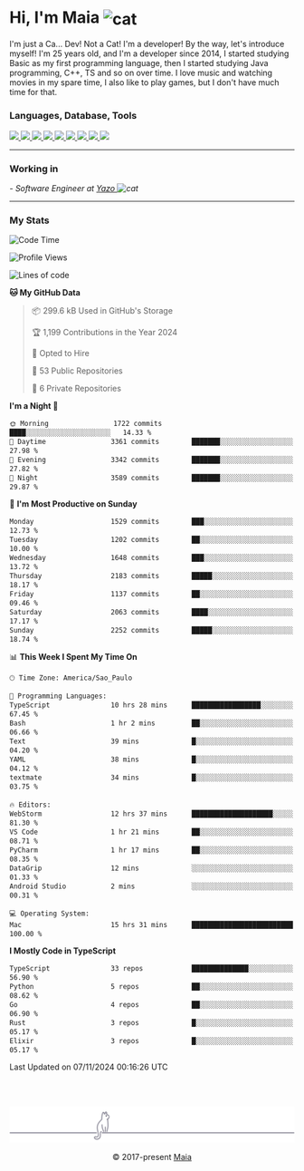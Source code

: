 <h1 align="left">Hi, I'm Maia 
<img src="https://emojis.slackmojis.com/emojis/images/1643509834/36299/black-cat.gif?1643509834" width="50" height="60" align="center"  alt="cat"/>
</h1>

I'm just a Ca... Dev! Not a Cat! I'm a developer! By the way, let's introduce myself!
I'm 25 years old, and I'm a developer since 2014, I started studying Basic as my first programming
language, then I started studying Java programming, C++, TS and so on over time.
I love music and watching movies in my spare time, I also like to play games, but I don't have much time for that.

<h3 align="left">Languages, Database, Tools</h3>
<p>
  <a href="https://www.typescriptlang.org">
    <img src="https://skillicons.dev/icons?i=ts" />
  </a>
  <a href="https://go.dev">
    <img src="https://skillicons.dev/icons?i=go" />
  </a>
  <a href="https://www.python.org">
    <img src="https://skillicons.dev/icons?i=python" />
  </a>
  <a href="https://gradle.org">
    <img src="https://skillicons.dev/icons?i=gradle" />
  </a>
  <a href="https://redis.io">
    <img src="https://skillicons.dev/icons?i=redis" />
  </a>
  <a href="https://www.mongodb.com">
    <img src="https://skillicons.dev/icons?i=mongodb" />
  </a>
  <a href="https://nodejs.org">
    <img src="https://skillicons.dev/icons?i=nodejs" />
  </a>
  <a href="https://www.javascript.com">
    <img src="https://skillicons.dev/icons?i=js" />
  </a>
  <a href="https://www.docker.com">
    <img src="https://skillicons.dev/icons?i=docker" />
  </a>
</p>

<hr/>

<h3>Working in</h3>

<p><em> - Software Engineer at <a href="[https://pdasolucoes.com.br](https://yazo.com.br/)">Yazo
</a><img src="https://media.giphy.com/media/WUlplcMpOCEmTGBtBW/giphy.gif" width="30" alt="cat"> 
</em></p>

<hr/>

### My Stats

<!--START_SECTION:waka-->
![Code Time](http://img.shields.io/badge/Code%20Time-4%2C733%20hrs%2026%20mins-blue)

![Profile Views](http://img.shields.io/badge/Profile%20Views-1-blue)

![Lines of code](https://img.shields.io/badge/From%20Hello%20World%20I%27ve%20Written-3.7%20million%20lines%20of%20code-blue)

**🐱 My GitHub Data** 

> 📦 299.6 kB Used in GitHub's Storage 
 > 
> 🏆 1,199 Contributions in the Year 2024
 > 
> 💼 Opted to Hire
 > 
> 📜 53 Public Repositories 
 > 
> 🔑 6 Private Repositories 
 > 
**I'm a Night 🦉** 

```text
🌞 Morning                1722 commits        ████░░░░░░░░░░░░░░░░░░░░░   14.33 % 
🌆 Daytime                3361 commits        ███████░░░░░░░░░░░░░░░░░░   27.98 % 
🌃 Evening                3342 commits        ███████░░░░░░░░░░░░░░░░░░   27.82 % 
🌙 Night                  3589 commits        ███████░░░░░░░░░░░░░░░░░░   29.87 % 
```
📅 **I'm Most Productive on Sunday** 

```text
Monday                   1529 commits        ███░░░░░░░░░░░░░░░░░░░░░░   12.73 % 
Tuesday                  1202 commits        ██░░░░░░░░░░░░░░░░░░░░░░░   10.00 % 
Wednesday                1648 commits        ███░░░░░░░░░░░░░░░░░░░░░░   13.72 % 
Thursday                 2183 commits        █████░░░░░░░░░░░░░░░░░░░░   18.17 % 
Friday                   1137 commits        ██░░░░░░░░░░░░░░░░░░░░░░░   09.46 % 
Saturday                 2063 commits        ████░░░░░░░░░░░░░░░░░░░░░   17.17 % 
Sunday                   2252 commits        █████░░░░░░░░░░░░░░░░░░░░   18.74 % 
```


📊 **This Week I Spent My Time On** 

```text
🕑︎ Time Zone: America/Sao_Paulo

💬 Programming Languages: 
TypeScript               10 hrs 28 mins      █████████████████░░░░░░░░   67.45 % 
Bash                     1 hr 2 mins         ██░░░░░░░░░░░░░░░░░░░░░░░   06.66 % 
Text                     39 mins             █░░░░░░░░░░░░░░░░░░░░░░░░   04.20 % 
YAML                     38 mins             █░░░░░░░░░░░░░░░░░░░░░░░░   04.12 % 
textmate                 34 mins             █░░░░░░░░░░░░░░░░░░░░░░░░   03.75 % 

🔥 Editors: 
WebStorm                 12 hrs 37 mins      ████████████████████░░░░░   81.30 % 
VS Code                  1 hr 21 mins        ██░░░░░░░░░░░░░░░░░░░░░░░   08.71 % 
PyCharm                  1 hr 17 mins        ██░░░░░░░░░░░░░░░░░░░░░░░   08.35 % 
DataGrip                 12 mins             ░░░░░░░░░░░░░░░░░░░░░░░░░   01.33 % 
Android Studio           2 mins              ░░░░░░░░░░░░░░░░░░░░░░░░░   00.31 % 

💻 Operating System: 
Mac                      15 hrs 31 mins      █████████████████████████   100.00 % 
```

**I Mostly Code in TypeScript** 

```text
TypeScript               33 repos            ██████████████░░░░░░░░░░░   56.90 % 
Python                   5 repos             ██░░░░░░░░░░░░░░░░░░░░░░░   08.62 % 
Go                       4 repos             ██░░░░░░░░░░░░░░░░░░░░░░░   06.90 % 
Rust                     3 repos             █░░░░░░░░░░░░░░░░░░░░░░░░   05.17 % 
Elixir                   3 repos             █░░░░░░░░░░░░░░░░░░░░░░░░   05.17 % 
```




 Last Updated on 07/11/2024 00:16:26 UTC
<!--END_SECTION:waka-->


<br/>
<br/>

<p align="center"><img src="https://raw.githubusercontent.com/gabrielmaialva33/gabrielmaialva33/master/assets/gray0_ctp_on_line.svg?sanitize=true" /></p>
<p align="center">&copy; 2017-present <a href="https://github.com/gabrielmaialva33/" target="_blank">Maia</a>
